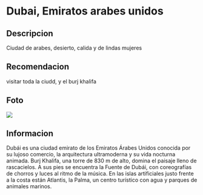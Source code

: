 # Dubai, Emiratos arabes unidos

## Descripcion
Ciudad de arabes, desierto, calida y de lindas mujeres

## Recomendacion
visitar toda la ciudd, y el burj khalifa

## Foto
![](https://lh5.googleusercontent.com/p/AF1QipMC5x5erWlAHMyyGUN_T12rX2HDXCxB6Q4Aj1Ls=w540-h312-n-k-no)

## Informacion
Dubái es una ciudad emirato de los Emiratos Árabes Unidos conocida por su lujoso comercio, la arquitectura ultramoderna y su vida nocturna animada. Burj Khalifa, una torre de 830 m de alto, domina el paisaje lleno de rascacielos. A sus pies se encuentra la Fuente de Dubái, con coreografías de chorros y luces al ritmo de la música. En las islas artificiales justo frente a la costa están Atlantis, la Palma, un centro turístico con agua y parques de animales marinos. 
